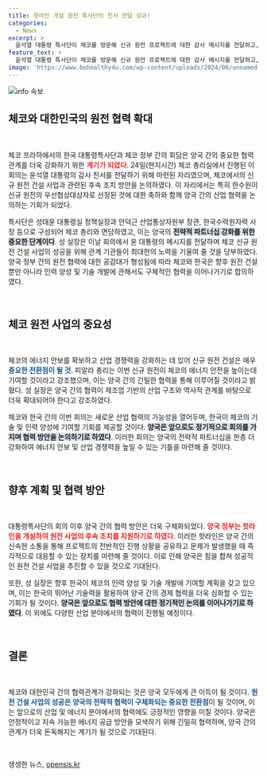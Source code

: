 ```yaml
---
title: 핫라인 개설 원전 특사단의 친서 전달 성과!
categories:
  - News
excerpt: >
  윤석열 대통령 특사단이 체코를 방문해 신규 원전 프로젝트에 대한 감사 메시지를 전달하고, 양국 간 협력 방안을 논의했습니다. 체코 총리는 한수원의 선정을 축하하며 에너지 안보 강화를 기대한다고 밝혔습니다.
feature_text: >
  윤석열 대통령 특사단이 체코를 방문해 신규 원전 프로젝트에 대한 감사 메시지를 전달하고, 양국 간 협력 방안을 논의했습니다. 체코 총리는 한수원의 선정을 축하하며 에너지 안보 강화를 기대한다고 밝혔습니다.
image: 'https://www.behealthy4u.com/wp-content/uploads/2024/06/unnamed-file.png'
---
```


<p><img src="https://www.behealthy4u.com/wp-content/uploads/2024/06/unnamed-file.png" alt="info 속보" /></p>

<h2 data-ke-size="size26">체코와 대한민국의 원전 협력 확대</h2>

<p data-ke-size="size16">&nbsp;</p>

<p>체코 프라하에서의 한국 대통령특사단과 체코 정부 간의 회담은 양국 간의 중요한 협력 관계를 더욱 강화하기 위한 <b><span style="color: #ee2323;">계기가 되었다</span></b>. 24일(현지시간) 체코 총리실에서 진행된 이 회의는 윤석열 대통령의 감사 친서를 전달하기 위해 마련된 자리였으며, 체코에서의 신규 원전 건설 사업과 관련된 후속 조치 방안을 논의하였다. 이 자리에서는 특히 한수원이 신규 원전의 우선협상대상자로 선정된 것에 대한 축하와 함께 양국 간의 산업 협력을 논의하는 기회가 되었다.</p>

<p>특사단은 성태윤 대통령실 정책실장과 안덕근 산업통상자원부 장관, 한국수력원자력 사장 등으로 구성되어 체코 총리와 면담하였고, 이는 양국의 <b><span style="background-color: #21538527;">전략적 파트너십 강화를 위한 중요한 단계이다</span></b>. 성 실장은 이날 회의에서 윤 대통령의 메시지를 전달하며 체코 신규 원전 건설 사업의 성공을 위해 관계 기관들이 최대한의 노력을 기울여 줄 것을 당부하였다. 양국 정부 간의 원전 협력에 대한 공감대가 형성됨에 따라 체코와 한국은 향후 원전 건설뿐만 아니라 인력 양성 및 기술 개발에 관해서도 구체적인 협력을 이어나가기로 합의하였다.</p>

<p data-ke-size="size16">&nbsp;</p>

<h2 data-ke-size="size26">체코 원전 사업의 중요성</h2>

<p data-ke-size="size16">&nbsp;</p>

<p>체코의 에너지 안보를 확보하고 산업 경쟁력을 강화하는 데 있어 신규 원전 건설은 매우 <b><span style="color: #1a5490;">중요한 전환점이 될 것</span></b>. 피알라 총리는 이번 신규 원전이 체코의 에너지 안전을 높이는데 기여할 것이라고 강조했으며, 이는 양국 간의 긴밀한 협력을 통해 이루어질 것이라고 밝혔다. 성 실장은 양국 간의 협력이 제조업 기반의 산업 구조와 역사적 관계를 바탕으로 더욱 확대되어야 한다고 강조하였다.</p>

<p>체코와 한국 간의 이번 회의는 새로운 산업 협력의 가능성을 열어두며, 한국이 체코의 기술 및 인력 양성에 기여할 기회를 제공할 것이다. <b><span style="background-color: #21538527;">양국은 앞으로도 정기적으로 회의를 가지며 협력 방안을 논의하기로 하였다</span></b>. 이러한 회의는 양국의 전략적 파트너십을 한층 더 강화하여 에너지 안보 및 산업 경쟁력을 높일 수 있는 기틀을 마련해 줄 것이다.</p>

<p data-ke-size="size16">&nbsp;</p>

<h2 data-ke-size="size26">향후 계획 및 협력 방안</h2>

<p data-ke-size="size16">&nbsp;</p>

<p>대통령특사단의 회의 이후 양국 간의 협력 방안은 더욱 구체화되었다. <b><span style="color: #ee2323;">양국 정부는 핫라인을 개설하여 원전 사업의 후속 조치를 지원하기로 하였다</span></b>. 이러한 핫라인은 양국 간의 신속한 소통을 통해 프로젝트의 전반적인 진행 상황을 공유하고 문제가 발생했을 때 즉각적으로 대응할 수 있는 장치를 마련해 줄 것이다. 이로 인해 양국은 힘을 합쳐 성공적인 원전 건설 사업을 추진할 수 있을 것으로 기대된다.</p>

<p>또한, 성 실장은 향후 한국이 체코의 인력 양성 및 기술 개발에 기여할 계획을 갖고 있으며, 이는 한국의 뛰어난 기술력을 활용하여 양국 간의 경제 협력을 더욱 심화할 수 있는 기회가 될 것이다. <b><span style="background-color: #21538527;">양국은 앞으로도 협력 방안에 대한 정기적인 논의를 이어나가기로 하였다</span></b>. 이 외에도 다양한 산업 분야에서의 협력이 진행될 예정이다.</p>

<p data-ke-size="size16">&nbsp;</p>

<h2 data-ke-size="size26">결론</h2>

<p data-ke-size="size16">&nbsp;</p>

<p>체코와 대한민국 간의 협력관계가 강화되는 것은 양국 모두에게 큰 이득이 될 것이다. <b><span style="color: #1a5490;">원전 건설 사업의 성공은 양국의 전략적 협력이 구체화되는 중요한 전환점</span></b>이 될 것이며, 이는 앞으로의 산업 및 에너지 분야에서의 협력에도 긍정적인 영향을 미칠 것이다. 양국은 안정적이고 지속 가능한 에너지 공급 방안을 모색하기 위해 긴밀히 협력하며, 양국 간의 관계가 더욱 돈독해지는 계기가 될 것으로 기대된다.</p>

<p data-ke-size="size16">&nbsp;</p>
생생한 뉴스, <a href="https://opensis.kr" rel="dofollow">opensis.kr</a>



